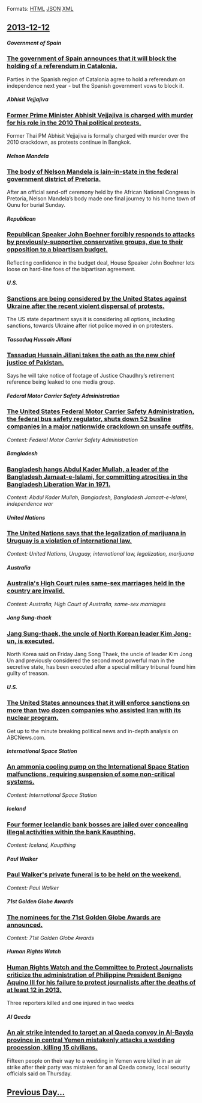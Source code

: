 
Formats: [HTML](2013/12/12/index.html)  [JSON](2013/12/12/index.json)  [XML](2013/12/12/index.xml)  

## [2013-12-12](/news/2013/12/12/index.md)

##### Government of Spain
### [The government of Spain announces that it will block the holding of a referendum in Catalonia. ](/news/2013/12/12/the-government-of-spain-announces-that-it-will-block-the-holding-of-a-referendum-in-catalonia.md)
Parties in the Spanish region of Catalonia agree to hold a referendum on independence next year - but the Spanish government vows to block it.

##### Abhisit Vejjajiva
### [Former Prime Minister Abhisit Vejjajiva is charged with murder for his role in the 2010 Thai political protests. ](/news/2013/12/12/former-prime-minister-abhisit-vejjajiva-is-charged-with-murder-for-his-role-in-the-2010-thai-political-protests.md)
Former Thai PM Abhisit Vejjajiva is formally charged with murder over the 2010 crackdown, as protests continue in Bangkok.

##### Nelson Mandela
### [The body of Nelson Mandela is lain-in-state in the federal government district of Pretoria. ](/news/2013/12/12/the-body-of-nelson-mandela-is-lain-in-state-in-the-federal-government-district-of-pretoria.md)
After an official send-off ceremony held by the African National Congress in Pretoria, Nelson Mandela&rsquo;s body made one final journey to his home town of Qunu for burial Sunday.

##### Republican
### [Republican Speaker John Boehner forcibly responds to attacks by previously-supportive conservative groups, due to their opposition to a bipartisan budget. ](/news/2013/12/12/republican-speaker-john-boehner-forcibly-responds-to-attacks-by-previously-supportive-conservative-groups-due-to-their-opposition-to-a-bipa.md)
Reflecting confidence in the budget deal, House Speaker John Boehner lets loose on hard-line foes of the bipartisan agreement.

##### U.S.
### [Sanctions are being considered by the United States against Ukraine after the recent violent dispersal of protests. ](/news/2013/12/12/sanctions-are-being-considered-by-the-united-states-against-ukraine-after-the-recent-violent-dispersal-of-protests.md)
The US state department says it is considering all options, including sanctions, towards Ukraine after riot police moved in on protesters.

##### Tassaduq Hussain Jillani
### [Tassaduq Hussain Jillani takes the oath as the new chief justice of Pakistan. ](/news/2013/12/12/tassaduq-hussain-jillani-takes-the-oath-as-the-new-chief-justice-of-pakistan.md)
Says he will take notice of footage of Justice Chaudhry’s retirement reference being leaked to one media group.

##### Federal Motor Carrier Safety Administration
### [The United States Federal Motor Carrier Safety Administration, the federal bus safety regulator, shuts down 52 busline companies in a major nationwide crackdown on unsafe outfits. ](/news/2013/12/12/the-united-states-federal-motor-carrier-safety-administration-the-federal-bus-safety-regulator-shuts-down-52-busline-companies-in-a-major.md)
_Context: Federal Motor Carrier Safety Administration_

##### Bangladesh
### [Bangladesh hangs Abdul Kader Mullah, a leader of the Bangladesh Jamaat-e-Islami, for committing atrocities in the Bangladesh Liberation War in 1971. ](/news/2013/12/12/bangladesh-hangs-abdul-kader-mullah-a-leader-of-the-bangladesh-jamaat-e-islami-for-committing-atrocities-in-the-bangladesh-liberation-war.md)
_Context: Abdul Kader Mullah, Bangladesh, Bangladesh Jamaat-e-Islami, independence war_

##### United Nations
### [The United Nations says that the legalization of marijuana in Uruguay is a violation of international law. ](/news/2013/12/12/the-united-nations-says-that-the-legalization-of-marijuana-in-uruguay-is-a-violation-of-international-law.md)
_Context: United Nations, Uruguay, international law, legalization, marijuana_

##### Australia
### [Australia's High Court rules same-sex marriages held in the country are invalid. ](/news/2013/12/12/australia-s-high-court-rules-same-sex-marriages-held-in-the-country-are-invalid.md)
_Context: Australia, High Court of Australia, same-sex marriages_

##### Jang Sung-thaek
### [Jang Sung-thaek, the uncle of North Korean leader Kim Jong-un, is executed. ](/news/2013/12/12/jang-sung-thaek-the-uncle-of-north-korean-leader-kim-jong-un-is-executed.md)
North Korea said on Friday Jang Song Thaek, the uncle of leader Kim Jong Un and previously considered the second most powerful man in the secretive state, has been executed after a special military tribunal found him guilty of treason.

##### U.S.
### [The United States announces that it will enforce sanctions on more than two dozen companies who assisted Iran with its nuclear program. ](/news/2013/12/12/the-united-states-announces-that-it-will-enforce-sanctions-on-more-than-two-dozen-companies-who-assisted-iran-with-its-nuclear-program.md)
Get up to the minute breaking political news and in-depth analysis on ABCNews.com.

##### International Space Station
### [An ammonia cooling pump on the International Space Station malfunctions, requiring suspension of some non-critical systems. ](/news/2013/12/12/an-ammonia-cooling-pump-on-the-international-space-station-malfunctions-requiring-suspension-of-some-non-critical-systems.md)
_Context: International Space Station_

##### Iceland
### [Four former Icelandic bank bosses are jailed over concealing illegal activities within the bank Kaupthing. ](/news/2013/12/12/four-former-icelandic-bank-bosses-are-jailed-over-concealing-illegal-activities-within-the-bank-kaupthing.md)
_Context: Iceland, Kaupthing_

##### Paul Walker
### [Paul Walker's private funeral is to be held on the weekend. ](/news/2013/12/12/paul-walker-s-private-funeral-is-to-be-held-on-the-weekend.md)
_Context: Paul Walker_

##### 71st Golden Globe Awards
### [The nominees for the 71st Golden Globe Awards are announced. ](/news/2013/12/12/the-nominees-for-the-71st-golden-globe-awards-are-announced.md)
_Context: 71st Golden Globe Awards_

##### Human Rights Watch
### [Human Rights Watch and the Committee to Protect Journalists criticize the administration of Philippine President Benigno Aquino III for his failure to protect journalists after the deaths of at least 12 in 2013. ](/news/2013/12/12/human-rights-watch-and-the-committee-to-protect-journalists-criticize-the-administration-of-philippine-president-benigno-aquino-iii-for-his.md)
Three reporters killed and one injured in two weeks 

##### Al Qaeda
### [An air strike intended to target an al Qaeda convoy in Al-Bayda province in central Yemen mistakenly attacks a wedding procession, killing 15 civilians. ](/news/2013/12/12/an-air-strike-intended-to-target-an-al-qaeda-convoy-in-al-bayda-province-in-central-yemen-mistakenly-attacks-a-wedding-procession-killing-1.md)
Fifteen people on their way to a wedding in Yemen were killed in an air strike after their party was mistaken for an al Qaeda convoy, local security officials said on Thursday.

## [Previous Day...](/news/2013/12/11/index.md)

